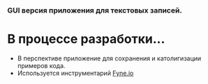 ### GUI версия приложения для текстовых записей. 

# В процессе разработки...

- В перспективе приложение для сохранения и католигизации примеров кода.
- Используется инструментарий [Fyne.io](https://github.com/fyne-io)